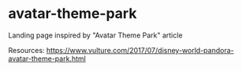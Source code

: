 # avatar-theme-park
Landing page inspired by "Avatar Theme Park" article 

Resources:
https://www.vulture.com/2017/07/disney-world-pandora-avatar-theme-park.html
